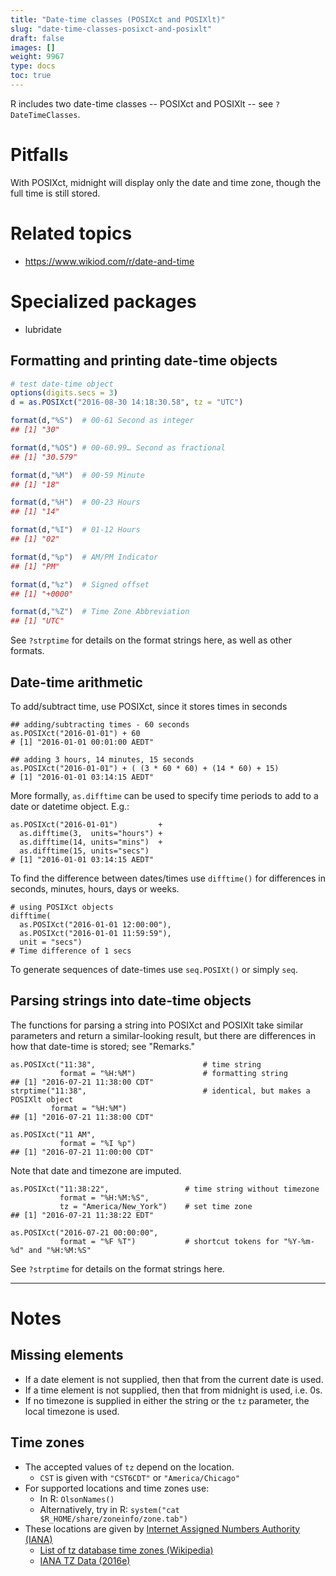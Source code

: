 ```yaml
---
title: "Date-time classes (POSIXct and POSIXlt)"
slug: "date-time-classes-posixct-and-posixlt"
draft: false
images: []
weight: 9967
type: docs
toc: true
---
```


R includes two date-time classes -- POSIXct and POSIXlt -- see `?DateTimeClasses`. 

# Pitfalls

With POSIXct, midnight will display only the date and time zone, though the full time is still stored.

# Related topics

 - https://www.wikiod.com/r/date-and-time

# Specialized packages

 - lubridate

## Formatting and printing date-time objects
```r
# test date-time object
options(digits.secs = 3)
d = as.POSIXct("2016-08-30 14:18:30.58", tz = "UTC")   

format(d,"%S")  # 00-61 Second as integer
## [1] "30"

format(d,"%OS") # 00-60.99… Second as fractional
## [1] "30.579"

format(d,"%M")  # 00-59 Minute
## [1] "18"

format(d,"%H")  # 00-23 Hours
## [1] "14"

format(d,"%I")  # 01-12 Hours
## [1] "02"

format(d,"%p")  # AM/PM Indicator
## [1] "PM"

format(d,"%z")  # Signed offset
## [1] "+0000"

format(d,"%Z")  # Time Zone Abbreviation
## [1] "UTC"
```

See `?strptime` for details on the format strings here, as well as other formats.


## Date-time arithmetic
To add/subtract time, use POSIXct, since it stores times in seconds
    
    ## adding/subtracting times - 60 seconds
    as.POSIXct("2016-01-01") + 60
    # [1] "2016-01-01 00:01:00 AEDT"
    
    ## adding 3 hours, 14 minutes, 15 seconds
    as.POSIXct("2016-01-01") + ( (3 * 60 * 60) + (14 * 60) + 15)
    # [1] "2016-01-01 03:14:15 AEDT"

More formally, `as.difftime` can be used to specify time periods to add to a date or datetime object. E.g.:

    as.POSIXct("2016-01-01")         + 
      as.difftime(3,  units="hours") +
      as.difftime(14, units="mins")  +
      as.difftime(15, units="secs")
    # [1] "2016-01-01 03:14:15 AEDT"


To find the difference between dates/times use `difftime()` for differences in seconds, minutes, hours, days or weeks.

    # using POSIXct objects
    difftime(
      as.POSIXct("2016-01-01 12:00:00"), 
      as.POSIXct("2016-01-01 11:59:59"), 
      unit = "secs")
    # Time difference of 1 secs

To generate sequences of date-times use `seq.POSIXt()` or simply `seq`.
    

## Parsing strings into date-time objects
The functions for parsing a string into POSIXct and POSIXlt take similar parameters and return a similar-looking result, but there are differences in how that date-time is stored; see "Remarks."

    as.POSIXct("11:38",                        # time string
               format = "%H:%M")               # formatting string
    ## [1] "2016-07-21 11:38:00 CDT"           
    strptime("11:38",                          # identical, but makes a POSIXlt object
             format = "%H:%M")
    ## [1] "2016-07-21 11:38:00 CDT"
    
    as.POSIXct("11 AM",                   
               format = "%I %p")        
    ## [1] "2016-07-21 11:00:00 CDT"
    
Note that date and timezone are imputed. 

    
    as.POSIXct("11:38:22",                 # time string without timezone
               format = "%H:%M:%S",   
               tz = "America/New_York")    # set time zone
    ## [1] "2016-07-21 11:38:22 EDT"
    
    as.POSIXct("2016-07-21 00:00:00",
               format = "%F %T")           # shortcut tokens for "%Y-%m-%d" and "%H:%M:%S"

See `?strptime` for details on the format strings here.

--------

# Notes

## Missing elements 
- If a date element is not supplied, then that from the current date is used. 
- If a time element is not supplied, then that from midnight is used, i.e. 0s.
- If no timezone is supplied in either the string or the `tz` parameter, the local timezone is used.


## Time zones
- The accepted values of `tz` depend on the location.
    - `CST` is given with `"CST6CDT"` or `"America/Chicago"`
- For supported locations and time zones use:
    - In R: `OlsonNames()` 
    - Alternatively, try in R: `system("cat $R_HOME/share/zoneinfo/zone.tab")`
- These locations are given by [Internet Assigned Numbers Authority (IANA)](http://www.iana.org/time-zones) 
    - [List of tz database time zones (Wikipedia)](https://en.wikipedia.org/wiki/List_of_tz_database_time_zones)
    - [IANA TZ Data (2016e)](http://www.iana.org/time-zones/repository/releases/tzdata2016e.tar.gz) 





